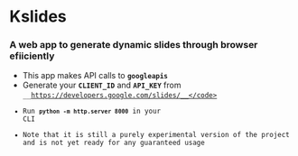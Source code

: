 # Kslides

### A web app to generate dynamic slides through browser efiiciently

* This app makes API calls to <code>__googleapis__</code>
* Generate your <code>__CLIENT_ID__</code> and <code>__API_KEY__</code> from <code>__https://developers.google.com/slides/__</code>
* Run <code>__python -m http.server 8000__</code> in your CLI
* Note that it is still a purely experimental version of the project and is not yet ready for any guaranteed usage
